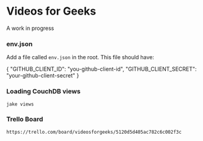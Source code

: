Videos for Geeks
=================

A work in progress

### env.json

Add a file called `env.json` in the root. This file should have:

{
	"GITHUB_CLIENT_ID": "you-github-client-id",
	"GITHUB_CLIENT_SECRET": "your-github-client-secret"
}

### Loading CouchDB views

	jake views

### Trello Board

	https://trello.com/board/videosforgeeks/5120d5d405ac782c6c002f3c

